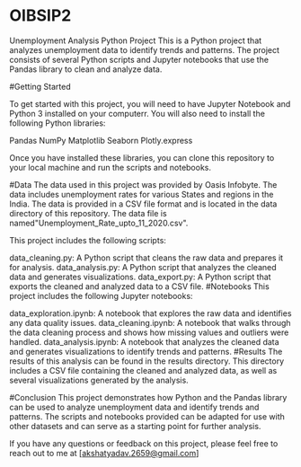 # OIBSIP2
Unemployment Analysis Python Project
This is a Python project that analyzes unemployment data to identify trends and patterns. The project consists of several Python scripts and Jupyter notebooks that use the Pandas library to clean and analyze data.

#Getting Started

To get started with this project, you will need to have Jupyter Notebook and Python 3 installed on your computerr. You will also need to install the following Python libraries:

Pandas
NumPy
Matplotlib
Seaborn 
Plotly.express 

Once you have installed these libraries, you can clone this repository to your local machine and run the scripts and notebooks.

#Data
The data used in this project was provided by Oasis Infobyte. The data includes unemployment rates for various States and regions in the India. The data is provided in a CSV file format and is located in the data directory of this repository. The data file is named"Unemployment_Rate_upto_11_2020.csv".


This project includes the following scripts:

data_cleaning.py: A Python script that cleans the raw data and prepares it for analysis.
data_analysis.py: A Python script that analyzes the cleaned data and generates visualizations.
data_export.py: A Python script that exports the cleaned and analyzed data to a CSV file.
#Notebooks
This project includes the following Jupyter notebooks:

data_exploration.ipynb: A notebook that explores the raw data and identifies any data quality issues.
data_cleaning.ipynb: A notebook that walks through the data cleaning process and shows how missing values and outliers were handled.
data_analysis.ipynb: A notebook that analyzes the cleaned data and generates visualizations to identify trends and patterns.
#Results
The results of this analysis can be found in the results directory. This directory includes a CSV file containing the cleaned and analyzed data, as well as several visualizations generated by the analysis.

#Conclusion
This project demonstrates how Python and the Pandas library can be used to analyze unemployment data and identify trends and patterns. The scripts and notebooks provided can be adapted for use with other datasets and can serve as a starting point for further analysis.

If you have any questions or feedback on this project, please feel free to reach out to me at [akshatyadav.2659@gmail.com]
